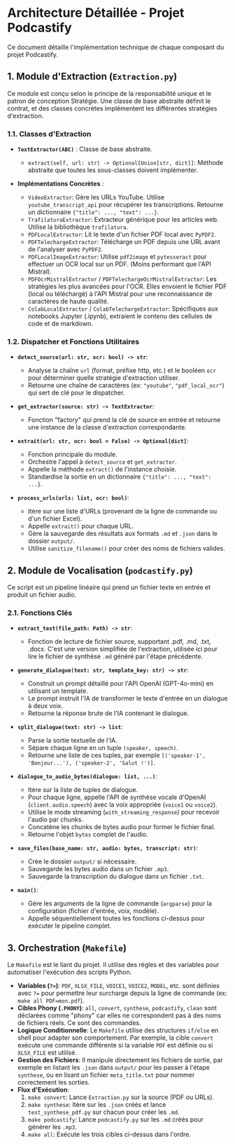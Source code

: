 # Architecture Détaillée - Projet Podcastify

Ce document détaille l'implémentation technique de chaque composant du projet Podcastify.

## 1. Module d'Extraction (`Extraction.py`)

Ce module est conçu selon le principe de la responsabilité unique et le patron de conception Stratégie. Une classe de base abstraite définit le contrat, et des classes concrètes implémentent les différentes stratégies d'extraction.

### 1.1. Classes d'Extraction

-   **`TextExtractor(ABC)`** : Classe de base abstraite.
    -   `extract(self, url: str) -> Optional[Union[str, dict]]`: Méthode abstraite que toutes les sous-classes doivent implémenter.

-   **Implémentations Concrètes** :
    -   `VideoExtractor`: Gère les URLs YouTube. Utilise `youtube_transcript_api` pour récupérer les transcriptions. Retourne un dictionnaire `{"title": ..., "text": ...}`.
    -   `TrafilaturaExtractor`: Extracteur générique pour les articles web. Utilise la bibliothèque `trafilatura`.
    -   `PDFLocalExtractor`: Lit le texte d'un fichier PDF local avec `PyPDF2`.
    -   `PDFTelechargeExtractor`: Télécharge un PDF depuis une URL avant de l'analyser avec `PyPDF2`.
    -   `PDFLocalImageExtractor`: Utilise `pdf2image` et `pytesseract` pour effectuer un OCR local sur un PDF. (Moins performant que l'API Mistral).
    -   `PDFOcrMistralExtractor` / `PDFTelechargeOcrMistralExtractor`: Les stratégies les plus avancées pour l'OCR. Elles envoient le fichier PDF (local ou téléchargé) à l'API Mistral pour une reconnaissance de caractères de haute qualité.
    -   `ColabLocalExtractor` / `ColabTelechargeExtractor`: Spécifiques aux notebooks Jupyter (.ipynb), extraient le contenu des cellules de code et de markdown.

### 1.2. Dispatcher et Fonctions Utilitaires

-   **`detect_source(url: str, ocr: bool) -> str`**:
    -   Analyse la chaîne `url` (format, préfixe http, etc.) et le booléen `ocr` pour déterminer quelle stratégie d'extraction utiliser.
    -   Retourne une chaîne de caractères (ex: `"youtube"`, `"pdf_local_ocr"`) qui sert de clé pour le dispatcher.

-   **`get_extractor(source: str) -> TextExtractor`**:
    -   Fonction "factory" qui prend la clé de source en entrée et retourne une instance de la classe d'extraction correspondante.

-   **`extrait(url: str, ocr: bool = False) -> Optional[dict]`**:
    -   Fonction principale du module.
    -   Orchestre l'appel à `detect_source` et `get_extractor`.
    -   Appelle la méthode `extract()` de l'instance choisie.
    -   Standardise la sortie en un dictionnaire `{"title": ..., "text": ...}`.

-   **`process_urls(urls: list, ocr: bool)`**:
    -   Itère sur une liste d'URLs (provenant de la ligne de commande ou d'un fichier Excel).
    -   Appelle `extrait()` pour chaque URL.
    -   Gère la sauvegarde des résultats aux formats `.md` et `.json` dans le dossier `output/`.
    -   Utilise `sanitize_filename()` pour créer des noms de fichiers valides.

## 2. Module de Vocalisation (`podcastify.py`)

Ce script est un pipeline linéaire qui prend un fichier texte en entrée et produit un fichier audio.

### 2.1. Fonctions Clés

-   **`extract_text(file_path: Path) -> str`**:
    -   Fonction de lecture de fichier source, supportant .pdf, .md, .txt, .docx. C'est une version simplifiée de l'extraction, utilisée ici pour lire le fichier de synthèse `.md` généré par l'étape précédente.

-   **`generate_dialogue(text: str, template_key: str) -> str`**:
    -   Construit un prompt détaillé pour l'API OpenAI (GPT-4o-mini) en utilisant un template.
    -   Le prompt instruit l'IA de transformer le texte d'entrée en un dialogue à deux voix.
    -   Retourne la réponse brute de l'IA contenant le dialogue.

-   **`split_dialogue(text: str) -> list`**:
    -   Parse la sortie textuelle de l'IA.
    -   Sépare chaque ligne en un tuple `(speaker, speech)`.
    -   Retourne une liste de ces tuples, par exemple `[('speaker-1', 'Bonjour...'), ('speaker-2', 'Salut !')]`.

-   **`dialogue_to_audio_bytes(dialogue: list, ...)`**:
    -   Itère sur la liste de tuples de dialogue.
    -   Pour chaque ligne, appelle l'API de synthèse vocale d'OpenAI (`client.audio.speech`) avec la voix appropriée (`voice1` ou `voice2`).
    -   Utilise le mode streaming (`with_streaming_response`) pour recevoir l'audio par chunks.
    -   Concatène les chunks de bytes audio pour former le fichier final.
    -   Retourne l'objet `bytes` complet de l'audio.

-   **`save_files(base_name: str, audio: bytes, transcript: str)`**:
    -   Crée le dossier `output/` si nécessaire.
    -   Sauvegarde les bytes audio dans un fichier `.mp3`.
    -   Sauvegarde la transcription du dialogue dans un fichier `.txt`.

-   **`main()`**:
    -   Gère les arguments de la ligne de commande (`argparse`) pour la configuration (fichier d'entrée, voix, modèle).
    -   Appelle séquentiellement toutes les fonctions ci-dessus pour exécuter le pipeline complet.

## 3. Orchestration (`Makefile`)

Le `Makefile` est le liant du projet. Il utilise des règles et des variables pour automatiser l'exécution des scripts Python.

-   **Variables (`?=`)**: `PDF`, `XLSX_FILE`, `VOICE1`, `VOICE2`, `MODEL`, etc. sont définies avec `?=` pour permettre leur surcharge depuis la ligne de commande (ex: `make all PDF=mon.pdf`).
-   **Cibles Phony (`.PHONY`)**: `all`, `convert`, `synthese`, `podcastify`, `clean` sont déclarées comme "phony" car elles ne correspondent pas à des noms de fichiers réels. Ce sont des commandes.
-   **Logique Conditionnelle**: Le `Makefile` utilise des structures `if/else` en shell pour adapter son comportement. Par exemple, la cible `convert` exécute une commande différente si la variable `PDF` est définie ou si `XLSX_FILE` est utilisé.
-   **Gestion des Fichiers**: Il manipule directement les fichiers de sortie, par exemple en listant les `.json` dans `output/` pour les passer à l'étape `synthese`, ou en lisant un fichier `meta_title.txt` pour nommer correctement les sorties.
-   **Flux d'Exécution**:
    1.  `make convert`: Lance `Extraction.py` sur la source (PDF ou URLs).
    2.  `make synthese`: Itère sur les `.json` créés et lance `test_synthese_pdf.py` sur chacun pour créer les `.md`.
    3.  `make podcastify`: Lance `podcastify.py` sur les `.md` créés pour générer les `.mp3`.
    4.  `make all`: Exécute les trois cibles ci-dessus dans l'ordre.